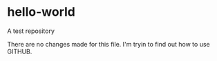 # hello-world
A test repository


There are no changes made for this file. I'm tryin to find out how to use GITHUB.
